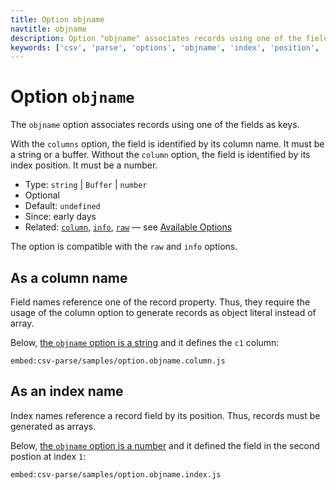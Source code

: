 ```yaml
---
title: Option objname
navtitle: objname
description: Option "objname" associates records using one of the fields as keys.
keywords: ['csv', 'parse', 'options', 'objname', 'index', 'position', 'name', 'field']
---
```


# Option `objname`

The `objname` option associates records using one of the fields as keys.

With the `columns` option, the field is identified by its column name. It must be a string or a buffer. Without the `column` option, the field is identified by its index position. It must be a number.

* Type: `string` | `Buffer` | `number`
* Optional
* Default: `undefined`
* Since: early days
* Related: [`column`](/parse/options/column/), [`info`](/parse/options/info/), [`raw`](/parse/options/raw/) &mdash; see [Available Options](/parse/options/#available-options)

The option is compatible with the `raw` and `info` options.

## As a column name

Field names reference one of the record property. Thus, they require the usage of the column option to generate records as object literal instead of array.

Below, [the `objname` option is a string](https://github.com/adaltas/node-csv/blob/master/packages/csv-parse/samples/option.objname.column.js) and it defines the `c1` column:

`embed:csv-parse/samples/option.objname.column.js`

## As an index name

Index names reference a record field by its position. Thus, records must be generated as arrays.

Below, [the `objname` option is a number](https://github.com/adaltas/node-csv/blob/master/packages/csv-parse/samples/option.objname.index.js) and it defined the field in the second postion at index `1`:

`embed:csv-parse/samples/option.objname.index.js`
